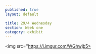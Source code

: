 ```yaml
---
published: true
layout: default

title: 29/4 Wednesday
section: Week one
category: exhibit
---
```


<img src="https://i.imgur.com/WGhwjb5>
